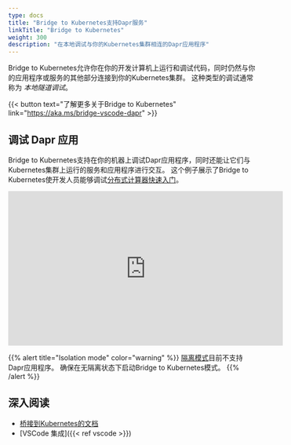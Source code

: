 ```yaml
---
type: docs
title: "Bridge to Kubernetes支持Dapr服务"
linkTitle: "Bridge to Kubernetes"
weight: 300
description: "在本地调试与你的Kubernetes集群相连的Dapr应用程序"
---
```


Bridge to Kubernetes允许你在你的开发计算机上运行和调试代码，同时仍然与你的应用程序或服务的其他部分连接到你的Kubernetes集群。 这种类型的调试通常称为 *本地隧道调试*。

{{< button text="了解更多关于Bridge to Kubernetes" link="https://aka.ms/bridge-vscode-dapr" >}}

## 调试 Dapr 应用

Bridge to Kubernetes支持在你的机器上调试Dapr应用程序，同时还能让它们与Kubernetes集群上运行的服务和应用程序进行交互。 这个例子展示了Bridge to Kubernetes使开发人员能够调试[分布式计算器快速入门](https://github.com/dapr/quickstarts/tree/master/distributed-calculator)。

<iframe width="560" height="315" src="https://www.youtube.com/embed/rxwg-__otso" title="YouTube 视频播放器" frameborder="0" allow="accelerometer; autoplay; clipboard-write; encrypted-media; gyroscope; picture-in-picture" allowfullscreen></iframe>

{{% alert title="Isolation mode" color="warning" %}}
[隔离模式](https://aka.ms/bridge-isolation-vscode-dapr)目前不支持Dapr应用程序。 确保在无隔离状态下启动Bridge to Kubernetes模式。
{{% /alert %}}

## 深入阅读

- [桥接到Kubernetes的文档](https://code.visualstudio.com/docs/containers/bridge-to-kubernetes)
- [VSCode 集成]({{< ref vscode >}})